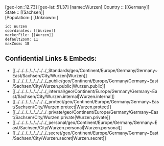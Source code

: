 ﻿---
location: [51.37,12.73] 
mapzoom: [7,12] 
mapmarker: city 
type: City
tags:
- geo/City


SpocWebEntityId: 35723
isDeleted: false
confidential: public

---
[geo-lon::12.73] 
[geo-lat::51.37] 
[name::Wurzen] 
Country :: [[Germany]]  
State :: [[Sachsen]]  
[Population::] 
[Unknown::] 


```leaflet
id: Wurzen
coordinates: [[Wurzen]] 
markerFile: [[Wurzen]] 
defaultZoom: 11 
maxZoom: 18
```


## Confidential Links & Embeds: 
- [[../../../../../../../../_Standards/geo/Continent/Europe/Germany/Germany~East/Sachsen/City/Wurzen|Wurzen]] 
- [[../../../../../../../../_public/geo/Continent/Europe/Germany/Germany~East/Sachsen/City/Wurzen.public|Wurzen.public]] 
- [[../../../../../../../../_internal/geo/Continent/Europe/Germany/Germany~East/Sachsen/City/Wurzen.internal|Wurzen.internal]] 
- [[../../../../../../../../_protect/geo/Continent/Europe/Germany/Germany~East/Sachsen/City/Wurzen.protect|Wurzen.protect]] 
- [[../../../../../../../../_private/geo/Continent/Europe/Germany/Germany~East/Sachsen/City/Wurzen.private|Wurzen.private]] 
- [[../../../../../../../../_personal/geo/Continent/Europe/Germany/Germany~East/Sachsen/City/Wurzen.personal|Wurzen.personal]] 
- [[../../../../../../../../_secret/geo/Continent/Europe/Germany/Germany~East/Sachsen/City/Wurzen.secret|Wurzen.secret]] 
